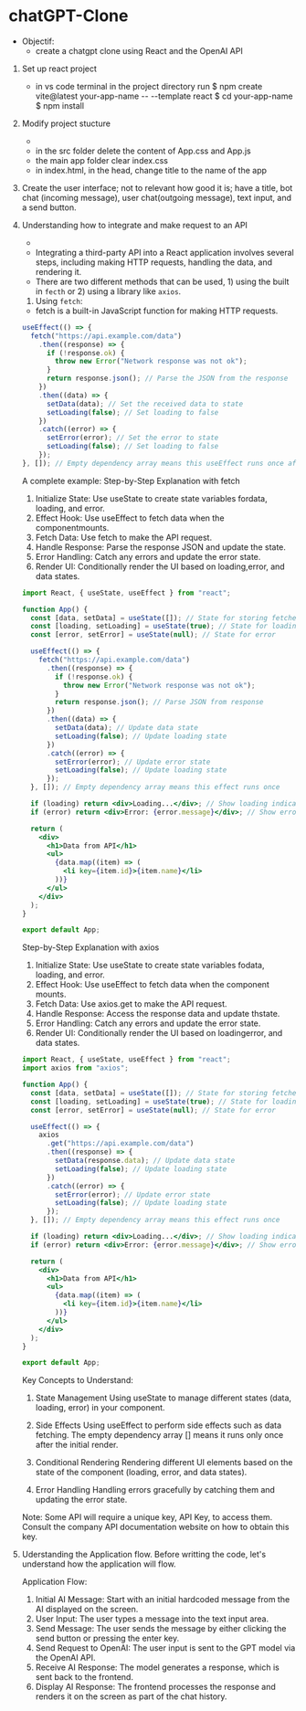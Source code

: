 # chatGPT-Clone

- Objectif:
  - create a chatgpt clone using React and the OpenAI API

1. Set up react project

   - in vs code terminal in the project directory run
     $ npm create vite@latest your-app-name -- --template react
     $ cd your-app-name
     $ npm install

2. Modify project stucture

   -
   - in the src folder delete the content of App.css and App.js
   - the main app folder clear index.css
   - in index.html, in the head, change title to the name of the app

3. Create the user interface; not to relevant how good it is; have a title, bot chat (incoming message), user chat(outgoing message), text input, and a send button.

4. Understanding how to integrate and make request to an API

   -
   - Integrating a third-party API into a React application involves several steps, including making HTTP requests, handling the data, and rendering it.
   - There are two different methods that can be used, 1) using the built in `fecth` or 2) using a library like `axios`.

   1. Using `fetch`:

   - fetch is a built-in JavaScript function for making HTTP requests.

   ```jsx
   useEffect(() => {
     fetch("https://api.example.com/data")
       .then((response) => {
         if (!response.ok) {
           throw new Error("Network response was not ok");
         }
         return response.json(); // Parse the JSON from the response
       })
       .then((data) => {
         setData(data); // Set the received data to state
         setLoading(false); // Set loading to false
       })
       .catch((error) => {
         setError(error); // Set the error to state
         setLoading(false); // Set loading to false
       });
   }, []); // Empty dependency array means this useEffect runs once after the initial render
   ```

   A complete example:
   Step-by-Step Explanation with fetch

   1. Initialize State: Use useState to create state variables fordata, loading, and error.
   2. Effect Hook: Use useEffect to fetch data when the componentmounts.
   3. Fetch Data: Use fetch to make the API request.
   4. Handle Response: Parse the response JSON and update the state.
   5. Error Handling: Catch any errors and update the error state.
   6. Render UI: Conditionally render the UI based on loading,error, and data states.

   ```jsx
   import React, { useState, useEffect } from "react";

   function App() {
     const [data, setData] = useState([]); // State for storing fetched data
     const [loading, setLoading] = useState(true); // State for loading status
     const [error, setError] = useState(null); // State for error

     useEffect(() => {
       fetch("https://api.example.com/data")
         .then((response) => {
           if (!response.ok) {
             throw new Error("Network response was not ok");
           }
           return response.json(); // Parse JSON from response
         })
         .then((data) => {
           setData(data); // Update data state
           setLoading(false); // Update loading state
         })
         .catch((error) => {
           setError(error); // Update error state
           setLoading(false); // Update loading state
         });
     }, []); // Empty dependency array means this effect runs once

     if (loading) return <div>Loading...</div>; // Show loading indicator
     if (error) return <div>Error: {error.message}</div>; // Show error message

     return (
       <div>
         <h1>Data from API</h1>
         <ul>
           {data.map((item) => (
             <li key={item.id}>{item.name}</li>
           ))}
         </ul>
       </div>
     );
   }

   export default App;
   ```

   Step-by-Step Explanation with axios

   1. Initialize State: Use useState to create state variables fodata, loading, and error.
   2. Effect Hook: Use useEffect to fetch data when the component mounts.
   3. Fetch Data: Use axios.get to make the API request.
   4. Handle Response: Access the response data and update thstate.
   5. Error Handling: Catch any errors and update the error state.
   6. Render UI: Conditionally render the UI based on loadingerror, and data states.

   ```jsx
   import React, { useState, useEffect } from "react";
   import axios from "axios";

   function App() {
     const [data, setData] = useState([]); // State for storing fetched data
     const [loading, setLoading] = useState(true); // State for loading status
     const [error, setError] = useState(null); // State for error

     useEffect(() => {
       axios
         .get("https://api.example.com/data")
         .then((response) => {
           setData(response.data); // Update data state
           setLoading(false); // Update loading state
         })
         .catch((error) => {
           setError(error); // Update error state
           setLoading(false); // Update loading state
         });
     }, []); // Empty dependency array means this effect runs once

     if (loading) return <div>Loading...</div>; // Show loading indicator
     if (error) return <div>Error: {error.message}</div>; // Show error message

     return (
       <div>
         <h1>Data from API</h1>
         <ul>
           {data.map((item) => (
             <li key={item.id}>{item.name}</li>
           ))}
         </ul>
       </div>
     );
   }

   export default App;
   ```

   Key Concepts to Understand:

   1. State Management
      Using useState to manage different states (data, loading, error) in your component.

   2. Side Effects
      Using useEffect to perform side effects such as data fetching. The empty dependency array [] means it runs only once after the initial render.

   3. Conditional Rendering
      Rendering different UI elements based on the state of the component (loading, error, and data states).

   4. Error Handling
      Handling errors gracefully by catching them and updating the error state.

   Note: Some API will require a unique key, API Key, to access them. Consult the company API documentation website on how to obtain this key.

5. Uderstanding the Application flow. Before writting the code, let's understand how the application will flow.

   Application Flow:

   1. Initial AI Message: Start with an initial hardcoded message from the AI displayed on the screen.
   2. User Input: The user types a message into the text input area.
   3. Send Message: The user sends the message by either clicking the send button or pressing the enter key.
   4. Send Request to OpenAI: The user input is sent to the GPT model via the OpenAI API.
   5. Receive AI Response: The model generates a response, which is sent back to the frontend.
   6. Display AI Response: The frontend processes the response and renders it on the screen as part of the chat history.
